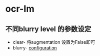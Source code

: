 # ocr-lm

## 不同blurry level 的参数设定
* clear- 将augmentation 设置为False即可  
* blurry- [configuration]()  

